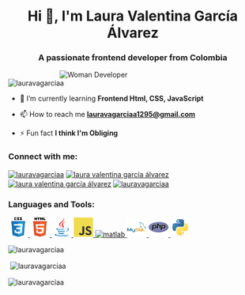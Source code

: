 <h1 align="center">Hi 👋, I'm Laura Valentina García Álvarez</h1>
<h3 align="center">A passionate frontend developer from Colombia</h3>

<img align="right" alt="Woman Developer" width="400" src="https://www.dice.com/binaries/content/gallery/dice/insights/2018/01/Freelance-Developer-Dice.jpeg">


<p align="left"> <img src="https://komarev.com/ghpvc/?username=lauravagarciaa&label=Profile%20views&color=0e75b6&style=flat" alt="lauravagarciaa" /> </p>

- 🌱 I’m currently learning **Frontend Html, CSS, JavaScript**

- 📫 How to reach me **lauravagarciaa1295@gmail.com**

- ⚡ Fun fact **I think I'm Obliging**

<h3 align="left">Connect with me:</h3>
<p align="left">
<a href="https://twitter.com/lauravagarciaa" target="blank"><img align="center" src="https://raw.githubusercontent.com/rahuldkjain/github-profile-readme-generator/master/src/images/icons/Social/twitter.svg" alt="lauravagarciaa" height="30" width="40" /></a>
<a href="https://linkedin.com/in/laura valentina garcía álvarez" target="blank"><img align="center" src="https://raw.githubusercontent.com/rahuldkjain/github-profile-readme-generator/master/src/images/icons/Social/linked-in-alt.svg" alt="laura valentina garcía álvarez" height="30" width="40" /></a>
<a href="https://fb.com/laura valentina garcía álvarez" target="blank"><img align="center" src="https://raw.githubusercontent.com/rahuldkjain/github-profile-readme-generator/master/src/images/icons/Social/facebook.svg" alt="laura valentina garcía álvarez" height="30" width="40" /></a>
<a href="https://instagram.com/lauravagarciaa" target="blank"><img align="center" src="https://raw.githubusercontent.com/rahuldkjain/github-profile-readme-generator/master/src/images/icons/Social/instagram.svg" alt="lauravagarciaa" height="30" width="40" /></a>
</p>

<h3 align="left">Languages and Tools:</h3>
<p align="left"> <a href="https://www.w3schools.com/css/" target="_blank" rel="noreferrer"> <img src="https://raw.githubusercontent.com/devicons/devicon/master/icons/css3/css3-original-wordmark.svg" alt="css3" width="40" height="40"/> </a> <a href="https://www.w3.org/html/" target="_blank" rel="noreferrer"> <img src="https://raw.githubusercontent.com/devicons/devicon/master/icons/html5/html5-original-wordmark.svg" alt="html5" width="40" height="40"/> </a> <a href="https://www.java.com" target="_blank" rel="noreferrer"> <img src="https://raw.githubusercontent.com/devicons/devicon/master/icons/java/java-original.svg" alt="java" width="40" height="40"/> </a> <a href="https://developer.mozilla.org/en-US/docs/Web/JavaScript" target="_blank" rel="noreferrer"> <img src="https://raw.githubusercontent.com/devicons/devicon/master/icons/javascript/javascript-original.svg" alt="javascript" width="40" height="40"/> </a> <a href="https://www.mathworks.com/" target="_blank" rel="noreferrer"> <img src="https://upload.wikimedia.org/wikipedia/commons/2/21/Matlab_Logo.png" alt="matlab" width="40" height="40"/> </a> <a href="https://www.mysql.com/" target="_blank" rel="noreferrer"> <img src="https://raw.githubusercontent.com/devicons/devicon/master/icons/mysql/mysql-original-wordmark.svg" alt="mysql" width="40" height="40"/> </a> <a href="https://www.php.net" target="_blank" rel="noreferrer"> <img src="https://raw.githubusercontent.com/devicons/devicon/master/icons/php/php-original.svg" alt="php" width="40" height="40"/> </a> <a href="https://www.python.org" target="_blank" rel="noreferrer"> <img src="https://raw.githubusercontent.com/devicons/devicon/master/icons/python/python-original.svg" alt="python" width="40" height="40"/> </a> </p>

<p><img align="left" src="https://github-readme-stats.vercel.app/api/top-langs?username=lauravagarciaa&show_icons=true&locale=en&layout=compact" alt="lauravagarciaa" /></p>

<br />

<p>&nbsp;<img align="center" src="https://github-readme-stats.vercel.app/api?username=lauravagarciaa&show_icons=true&locale=en" alt="lauravagarciaa" /></p>

<p><img align="center" src="https://github-readme-streak-stats.herokuapp.com/?user=lauravagarciaa&" alt="lauravagarciaa" /></p>
